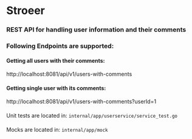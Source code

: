 # Stroeer

### REST API for handling user information and their comments
### Following Endpoints are supported:
#### Getting all users with their comments:

http://localhost:8081/api/v1/users-with-comments

#### Getting single user with its comments:
http://localhost:8081/api/v1/users-with-comments?userId=1

####
Unit tests are located in:
```internal/app/userservice/service_test.go```
####
Mocks are located in: ```internal/app/mock```
